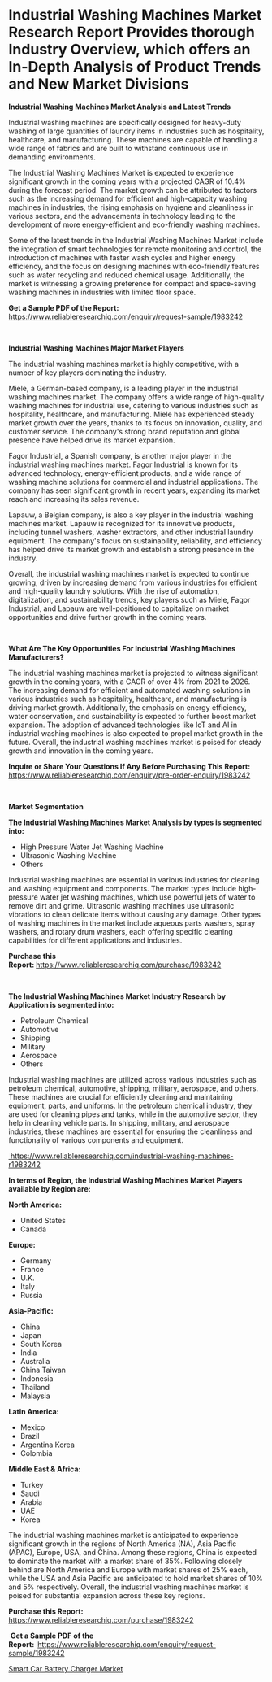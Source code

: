 <p><h1>Industrial Washing Machines Market Research Report Provides thorough Industry Overview, which offers an In-Depth Analysis of Product Trends and New Market Divisions</h1></p><p><strong>Industrial Washing Machines Market Analysis and Latest Trends</strong></p>
<p><p>Industrial washing machines are specifically designed for heavy-duty washing of large quantities of laundry items in industries such as hospitality, healthcare, and manufacturing. These machines are capable of handling a wide range of fabrics and are built to withstand continuous use in demanding environments.</p><p>The Industrial Washing Machines Market is expected to experience significant growth in the coming years with a projected CAGR of 10.4% during the forecast period. The market growth can be attributed to factors such as the increasing demand for efficient and high-capacity washing machines in industries, the rising emphasis on hygiene and cleanliness in various sectors, and the advancements in technology leading to the development of more energy-efficient and eco-friendly washing machines.</p><p>Some of the latest trends in the Industrial Washing Machines Market include the integration of smart technologies for remote monitoring and control, the introduction of machines with faster wash cycles and higher energy efficiency, and the focus on designing machines with eco-friendly features such as water recycling and reduced chemical usage. Additionally, the market is witnessing a growing preference for compact and space-saving washing machines in industries with limited floor space.</p></p>
<p><strong>Get a Sample PDF of the Report:&nbsp;</strong> <a href="https://www.reliableresearchiq.com/enquiry/request-sample/1983242">https://www.reliableresearchiq.com/enquiry/request-sample/1983242</a></p>
<p>&nbsp;</p>
<p><strong>Industrial Washing Machines Major Market Players</strong></p>
<p><p>The industrial washing machines market is highly competitive, with a number of key players dominating the industry. </p><p>Miele, a German-based company, is a leading player in the industrial washing machines market. The company offers a wide range of high-quality washing machines for industrial use, catering to various industries such as hospitality, healthcare, and manufacturing. Miele has experienced steady market growth over the years, thanks to its focus on innovation, quality, and customer service. The company's strong brand reputation and global presence have helped drive its market expansion.</p><p>Fagor Industrial, a Spanish company, is another major player in the industrial washing machines market. Fagor Industrial is known for its advanced technology, energy-efficient products, and a wide range of washing machine solutions for commercial and industrial applications. The company has seen significant growth in recent years, expanding its market reach and increasing its sales revenue.</p><p>Lapauw, a Belgian company, is also a key player in the industrial washing machines market. Lapauw is recognized for its innovative products, including tunnel washers, washer extractors, and other industrial laundry equipment. The company's focus on sustainability, reliability, and efficiency has helped drive its market growth and establish a strong presence in the industry.</p><p>Overall, the industrial washing machines market is expected to continue growing, driven by increasing demand from various industries for efficient and high-quality laundry solutions. With the rise of automation, digitalization, and sustainability trends, key players such as Miele, Fagor Industrial, and Lapauw are well-positioned to capitalize on market opportunities and drive further growth in the coming years.</p></p>
<p>&nbsp;</p>
<p><strong>What Are The Key Opportunities For Industrial Washing Machines Manufacturers?</strong></p>
<p><p>The industrial washing machines market is projected to witness significant growth in the coming years, with a CAGR of over 4% from 2021 to 2026. The increasing demand for efficient and automated washing solutions in various industries such as hospitality, healthcare, and manufacturing is driving market growth. Additionally, the emphasis on energy efficiency, water conservation, and sustainability is expected to further boost market expansion. The adoption of advanced technologies like IoT and AI in industrial washing machines is also expected to propel market growth in the future. Overall, the industrial washing machines market is poised for steady growth and innovation in the coming years.</p></p>
<p><strong>Inquire or Share Your Questions If Any Before Purchasing This Report:</strong> <a href="https://www.reliableresearchiq.com/enquiry/pre-order-enquiry/1983242">https://www.reliableresearchiq.com/enquiry/pre-order-enquiry/1983242</a></p>
<p>&nbsp;</p>
<p><strong>Market Segmentation</strong></p>
<p><strong>The Industrial Washing Machines Market Analysis by types is segmented into:</strong></p>
<p><ul><li>High Pressure Water Jet Washing Machine</li><li>Ultrasonic Washing Machine</li><li>Others</li></ul></p>
<p><p>Industrial washing machines are essential in various industries for cleaning and washing equipment and components. The market types include high-pressure water jet washing machines, which use powerful jets of water to remove dirt and grime. Ultrasonic washing machines use ultrasonic vibrations to clean delicate items without causing any damage. Other types of washing machines in the market include aqueous parts washers, spray washers, and rotary drum washers, each offering specific cleaning capabilities for different applications and industries.</p></p>
<p><strong>Purchase this Report:&nbsp;</strong><a href="https://www.reliableresearchiq.com/purchase/1983242">https://www.reliableresearchiq.com/purchase/1983242</a></p>
<p>&nbsp;</p>
<p><strong>The Industrial Washing Machines Market Industry Research by Application is segmented into:</strong></p>
<p><ul><li>Petroleum Chemical</li><li>Automotive</li><li>Shipping</li><li>Military</li><li>Aerospace</li><li>Others</li></ul></p>
<p><p>Industrial washing machines are utilized across various industries such as petroleum chemical, automotive, shipping, military, aerospace, and others. These machines are crucial for efficiently cleaning and maintaining equipment, parts, and uniforms. In the petroleum chemical industry, they are used for cleaning pipes and tanks, while in the automotive sector, they help in cleaning vehicle parts. In shipping, military, and aerospace industries, these machines are essential for ensuring the cleanliness and functionality of various components and equipment.</p></p>
<p><a href="https://www.reliableresearchiq.com/industrial-washing-machines-r1983242">&nbsp;https://www.reliableresearchiq.com/industrial-washing-machines-r1983242</a></p>
<p><strong>In terms of Region, the Industrial Washing Machines Market Players available by Region are:</strong></p>
<p>
    <p> <strong> North America: </strong>
        <ul>
            <li>United States</li>
            <li>Canada</li>
        </ul>
        </p> 
    <p> <strong> Europe: </strong>
        <ul>
            <li>Germany</li>
            <li>France</li>
            <li>U.K.</li>
            <li>Italy</li>
            <li>Russia</li>
        </ul>
        </p> 
    <p> <strong> Asia-Pacific: </strong>
        <ul>
            <li>China</li>
            <li>Japan</li>
            <li>South Korea</li>
            <li>India</li>
            <li>Australia</li>
            <li>China Taiwan</li>
            <li>Indonesia</li>
            <li>Thailand</li>
            <li>Malaysia</li>
        </ul>
        </p> 
    <p> <strong> Latin America: </strong>
        <ul>
            <li>Mexico</li>
            <li>Brazil</li>
            <li>Argentina Korea</li>
            <li>Colombia</li>
        </ul>
        </p> 
    <p> <strong> Middle East & Africa: </strong>
        <ul>
            <li>Turkey</li>
            <li>Saudi</li>
            <li>Arabia</li>
            <li>UAE</li>
            <li>Korea</li>
        </ul>
    </p>
    </p>
<p><p>The industrial washing machines market is anticipated to experience significant growth in the regions of North America (NA), Asia Pacific (APAC), Europe, USA, and China. Among these regions, China is expected to dominate the market with a market share of 35%. Following closely behind are North America and Europe with market shares of 25% each, while the USA and Asia Pacific are anticipated to hold market shares of 10% and 5% respectively. Overall, the industrial washing machines market is poised for substantial expansion across these key regions.</p></p>
<p><strong>Purchase this Report: </strong><a href="https://www.reliableresearchiq.com/purchase/1983242">https://www.reliableresearchiq.com/purchase/1983242</a></p>
<p>&nbsp;<strong>Get a Sample PDF of the Report:&nbsp;&nbsp;</strong><a href="https://www.reliableresearchiq.com/enquiry/request-sample/1983242">https://www.reliableresearchiq.com/enquiry/request-sample/1983242</a></p>
<p><strong></strong></p>
<p><p><a href="https://github.com/juancolorado15/Market-Research-Report-List-4/blob/main/smart-car-battery-charger-market.md">Smart Car Battery Charger Market</a></p></p>